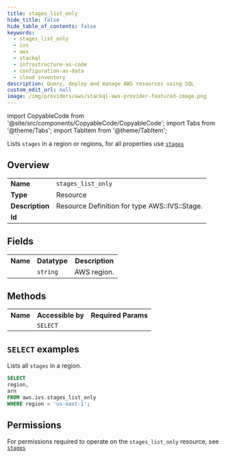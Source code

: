 ```yaml
---
title: stages_list_only
hide_title: false
hide_table_of_contents: false
keywords:
  - stages_list_only
  - ivs
  - aws
  - stackql
  - infrastructure-as-code
  - configuration-as-data
  - cloud inventory
description: Query, deploy and manage AWS resources using SQL
custom_edit_url: null
image: /img/providers/aws/stackql-aws-provider-featured-image.png
---
```


import CopyableCode from '@site/src/components/CopyableCode/CopyableCode';
import Tabs from '@theme/Tabs';
import TabItem from '@theme/TabItem';

Lists <code>stages</code> in a region or regions, for all properties use <a href="/providers/aws/serviceName/stages/"><code>stages</code></a>

## Overview
<table><tbody>
<tr><td><b>Name</b></td><td><code>stages_list_only</code></td></tr>
<tr><td><b>Type</b></td><td>Resource</td></tr>
<tr><td><b>Description</b></td><td>Resource Definition for type AWS::IVS::Stage.</td></tr>
<tr><td><b>Id</b></td><td><CopyableCode code="aws.ivs.stages_list_only" /></td></tr>
</tbody></table>

## Fields
<table><tbody><tr><th>Name</th><th>Datatype</th><th>Description</th></tr><tr><td><CopyableCode code="region" /></td><td><code>string</code></td><td>AWS region.</td></tr>
</tbody></table>

## Methods

<table><tbody>
  <tr>
    <th>Name</th>
    <th>Accessible by</th>
    <th>Required Params</th>
  </tr>
  <tr>
    <td><CopyableCode code="list_resources" /></td>
    <td><code>SELECT</code></td>
    <td><CopyableCode code="region" /></td>
  </tr>
</tbody></table>

## `SELECT` examples
Lists all <code>stages</code> in a region.
```sql
SELECT
region,
arn
FROM aws.ivs.stages_list_only
WHERE region = 'us-east-1';
```


## Permissions

For permissions required to operate on the <code>stages_list_only</code> resource, see <a href="/providers/aws/ivs/stages/#permissions"><code>stages</code></a>

